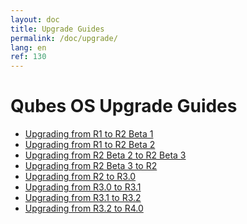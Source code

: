 ```yaml
---
layout: doc
title: Upgrade Guides
permalink: /doc/upgrade/
lang: en
ref: 130
---
```


Qubes OS Upgrade Guides
=======================

 * [Upgrading from R1 to R2 Beta 1](/doc/upgrade-to-r2b1/)
 * [Upgrading from R1 to R2 Beta 2](/doc/upgrade-to-r2b2/)
 * [Upgrading from R2 Beta 2 to R2 Beta 3](/doc/upgrade-to-r2b3/)
 * [Upgrading from R2 Beta 3 to R2](/doc/upgrade-to-r2/)
 * [Upgrading from R2 to R3.0](/doc/upgrade-to-r3.0/)
 * [Upgrading from R3.0 to R3.1](/doc/upgrade-to-r3.1/)
 * [Upgrading from R3.1 to R3.2](/doc/upgrade-to-r3.2/)
 * [Upgrading from R3.2 to R4.0](/doc/upgrade-to-r4.0/)

